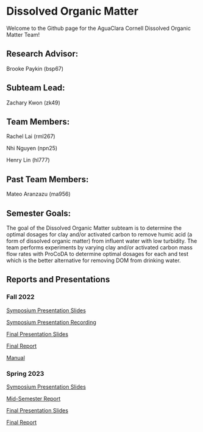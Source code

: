 # Dissolved Organic Matter
Welcome to the Github page for the AguaClara Cornell Dissolved Organic Matter Team!

## Research Advisor:
Brooke Paykin (bsp67)

## Subteam Lead: 
Zachary Kwon (zk49)

## Team Members:
Rachel Lai (rml267)

Nhi Nguyen (npn25)

Henry Lin (hl777)

## Past Team Members:

Mateo Aranzazu (ma956)

## Semester Goals:
The goal of the Dissolved Organic Matter subteam is to determine the optimal dosages for clay and/or activated carbon to remove humic acid (a form of dissolved organic matter) from influent water with low turbidity. The team performs experiments by varying clay and/or activated carbon mass flow rates with ProCoDA to determine optimal dosages for each and test which is the better alternative for removing DOM from drinking water.

## Reports and Presentations

### Fall 2022
[Symposium Presentation Slides](https://github.com/AguaClara/Dissolved-Organic-Matter/blob/main/Fall%202022/2022FA%20DOM%20Symposium%20Slides.pptx)

[Symposium Presentation Recording](https://youtu.be/n4SQE6YDL6c)

[Final Presentation Slides](https://github.com/AguaClara/Dissolved-Organic-Matter/blob/main/Fall%202022/2022FA%20DOM%20Final%20Presentation.pptx)

[Final Report](https://github.com/AguaClara/Dissolved-Organic-Matter/blob/main/Fall%202022/2022FA%20DOM%20Final%20Report.docx)

[Manual](https://github.com/AguaClara/Dissolved-Organic-Matter/blob/main/Fall%202022/2022FA%20Dissolved%20Organic%20Matter%20Manual.docx)

### Spring 2023

[Symposium Presentation Slides](https://github.com/AguaClara/Dissolved-Organic-Matter/blob/main/Spring%202023/2023SP%20DOM%20Symposium%20Slides.pptx)

[Mid-Semester Report](https://github.com/AguaClara/Dissolved-Organic-Matter/blob/main/Spring%202023/2023SP%20DOM%20Mid-Semester%20Report.pdf)

[Final Presentation Slides](https://github.com/AguaClara/Dissolved-Organic-Matter/blob/main/Spring%202023/2023SP%20DOM%20Final%20Presentation.pdf)

[Final Report](https://github.com/AguaClara/Dissolved-Organic-Matter/blob/main/Spring%202023/2023SP%20DOM%20Final%20Report.pdf)
